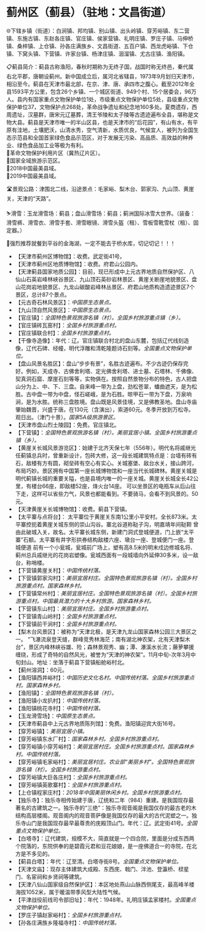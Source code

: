 # 蓟州区（蓟县）（驻地：文昌街道）  
🌐下辖乡镇（街道）：白涧镇、邦均镇、别山镇、出头岭镇、穿芳峪镇、东二营镇、东施古镇、东赵各庄镇、官庄镇、侯家营镇、礼明庄镇、罗庄子镇、马伸桥镇、桑梓镇、上仓镇、孙各庄满族乡、文昌街道、五百户镇、西龙虎峪镇、下仓镇、下窝头镇、下营镇、许家台镇、杨津庄镇、洇溜镇、尤古庄镇、渔阳镇。    
  
📋蓟县简介：蓟县古称渔阳，春秋时期称为无终子国，战国时称无终邑，秦代属右北平郡，唐朝设蓟州。新中国成立后，属河北省辖县，1973年9月划归天津市，相沿至今。蓟县在天津市最北部，在京、津、唐、承四市之腹心。截至2012年全县1593平方公里，包含26个乡镇、一个城区街道、949个村、15个居委会，96万人。县内有国家重点文物保护单位1处，市级重点文物保护单位5处，县级重点文物保护单位37，文物保护点268处，革命战争遗址和纪念地160多处。夏商遗存，西周遗址，汉墓群，唐宋元辽墓葬，清王爷陵和太子陵等古遗迹遍布全县，堪称是文物大县。蓟县是天津市唯一的半山区县，也是天津市的“后花园”，有山有水，有平原有洼地，土壤肥沃，山清水秀，空气清新，水质优良，气候宜人，被列为全国生态示范县和全国首家绿色食品示范区，对于发展无污染、高品质、高效益的种养业、绿色食品加工业等极为有利。   
🚩革命文物保护利用片区（冀热辽片区）。   
🚩国家全域旅游示范区。   
🏅2018中国最美县域。   
🏅2019中国最美县域。   
  
🛣️景观公路：津围北二线，沿途景点：毛家峪、梨木台、郭家沟、九山顶、黄崖关，天津的“天路”。   
  
⛷️滑雪：玉龙滑雪场：蓟县；盘山滑雪场：蓟县；蓟洲国际冰雪大世界。（装备：滑雪裤、滑雪衣、滑雪手套、滑雪眼镜、滑雪头盔（租）、雪板雪靴雪杖（租）、固定器。） 

🍴强烈推荐就餐到平谷的金海湖，一定不能去于桥水库，切记切记！！！  
  
* 【天津市蓟州区博物馆】：收费。武定街41号。   
* 【天津市蓟州区地质博物馆】：收费。府君山公园内。   
* 【天津蓟县国家地质公园】：目前，现已形成中上元古界地质自然保护区、八仙山石英岩峰林峡谷景区、九山顶石英砂岩林景区、黄崖关断崖地貌景区、盘山花岗岩地貌景区、九龙山碳酸岩峰林丛景区、府君山地质构造遗迹景区7个景区，总计87个景点。   
* 【元古奇石林风景区】：*中国原生态景点。*  
* 【九山顶自然风景区】：*中国原生态景点。*  
* 【官庄镇】：*全国特色景观旅游名镇（村）。全国乡村旅游重点镇（乡）。*  
* 【官庄镇砖瓦窑村】：*全国乡村旅游重点村。*  
* 【官庄镇联合村】：*全国乡村旅游重点村。*  
* 【干像寺造像】：年代：辽。官庄镇联合村北的盘山东麓，包括辽代线刻造像，辽代石碑、经幢，明代浮雕和清乾隆题诗石刻等。*全国重点文物保护单位。*  
* 【盘山风景名胜区】：盘山“步步有景”，名胜古迹遍布。不少古迹仍保存完好。例如，天成寺、古佛舍利塔、定光佛舍利塔、进士墓、石塔林、千佛像、契真洞石窟、摩崖石刻等等，实物俱在。按照自然景物分布的特色，古人把盘山分为上、中、下、三盘。自来峰一带为上盘，劲松苍翠，蟠曲遮天，是为松胜。古中盘一带为中盘，怪石嵯峨，是为石胜。晾甲石一带为下盘，万泉响涧，是为水胜。统称三盘胜境。盘山既是风景佳境，又是佛教圣地。盘山寺庙肇始魏晋，兴盛于唐。在130元（含演出），索道60元。冬季开放到万松寺。观日出。（津门十景）。*国家5A级旅游景区。*  
* 【天津市盘山烈士陵园】：免费。官庄镇北。   
* 【下营镇】：*全国特色景观旅游名镇（村）。美丽宜居小镇。全国乡村旅游重点镇（乡）。*  
* 【黄崖关长城风景游览区】：始建于北齐天保七年（556年）。明代名将戚继光任蓟镇总兵时，曾重新设计，包砖大修，这一段长城建筑特点是：台墙有砖有石，敌楼有方有圆，砌垒砖有空心有实心。关城塞堡、敌台水关，接山跨河，布局巧妙。景区拥有中国第一座长城博物馆和一座当代长城碑林。黄崖关城是明代蓟镇长城的重要关隘，也是县境内唯一的一座关城。黄崖关长城全长42公里，有楼台66座，即敌楼52座，烽火台14座。  可以坐景区的电瓶车从后山往下走，这样可以省些力气，风景也都能看到。不要骑马，会看不到风景的。50元。   
* 【天津黄崖关长城博物馆】：收费。蓟县下营镇。   
* 【太平寨与点将台】： 太平寨位于黄崖关东南1公里小平安村。全长873米。太平寨控扼着黄崖关城东侧的崇山沟谷。寨北谷道称鞑子沟，明嘉靖年间鞑靼 曾由此破城入关，故名。太平寨长城东侧，新建门洞式登城便道，门上嵌“太平寨”石额。太平寨有井字形拱券结构敌楼六座、墩台一座、登城便门一座。登城便道 前有一个小瓮城，瓮城前广场上，塑有高8.5米的明末戍边修城名将、蓟州总兵戚继光的花岗岩塑像。瓮城西面有一段城墙向外延伸30多米，设一敌台，称哨楼。   
* 【下营镇黄崖关村】：*中国传统村落。*  
* 【下营镇郭家沟村】：*美丽宜居村庄。全国特色景观旅游名镇（村）。全国乡村旅游重点村。国家森林乡村。*  
* 【下营镇常州村】：*美丽宜居村庄。全国特色景观旅游名镇（村）。全国乡村旅游重点村。中国最具潜力的十大乡村旅游。国家森林乡村。*  
* 【下营镇东山村】：*美丽宜居村庄。全国乡村旅游重点村。*  
* 【下营镇青山岭村】：*全国乡村旅游重点村。*  
* 【下营镇前干涧村】：*全国乡村旅游重点村。*  
* 【梨木台风景区】：被称为“天津北极，是天津九龙山国家森林公园三大景区之一。  “飞瀑流泉登天缝，群峰竞秀林海茫；南有湖北神农架，北有天津梨木台”，景区内峰林峡谷雄、险；森林景观秀、幽；潭、瀑溪水长流；藤萝攀援缠绕，形成了奇特的自然风光，被誉为“天津的神农架”。11月中旬-次年3月中旬封山。地址：坐落于蓟县下营镇船舱峪村北。   
* 【蓟州溶洞】：60元。   
* 【渔阳镇西井峪村】：*中国历史文化名村。中国传统村落。全国乡村旅游重点村。国家森林乡村。*  
* 【渔阳镇】：*全国特色景观旅游名镇（村）。*  
* 【渔阳镇小龙扒村】：*中国传统村落。*    
* 【渔阳镇桃花寺村】：*中国传统村落。*    
* 【玉龙滑雪场】：*中国原生态景点。*  
* 【天津市蓟县中上元古界地质陈列馆】：免费。渔阳镇迎宾大街16号。   
* 【穿芳峪镇】：*美丽宜居小镇。*  
* 【穿芳峪镇东水厂村】：*国家森林乡村。全国乡村旅游重点村。*  
* 【穿芳峪镇小穿芳峪村】：*美丽宜居村庄。全国乡村旅游重点村。国家森林乡村。中国传统村落。*  
* 【穿芳峪镇毛家峪村】：*美丽宜居村庄。农业部“美丽乡村”。全国特色景观旅游名镇（村）。全国乡村旅游重点村。*  
* 【穿芳峪镇大巨各庄村】：*全国乡村旅游重点村。*  
* 【穿芳峪镇英歌寨村】：*全国乡村旅游重点村。*  
* 【上仓镇程家庄村】：*2018年中国美丽休闲乡村。全国乡村旅游重点村。*  
* 【独乐寺】：独乐寺相传始建于唐，辽统和二年（984）重建。是我国现存最著名的古建筑之一。独乐寺的“三绝”：独乐寺观音阁是我国仅存的最古老的木结构高层楼阁。观音阁内的观音菩萨像是我国仅存的最大的古代泥塑之一。独乐寺山门是我国现存最早最尊贵的庑殿顶山门。年代：辽。武定街41号。*全国重点文物保护单位。*  
* 【白塔寺】：辽代建筑，规模不大，简直就是一个四合院，里面是分成东西两个院落的，东院供奉的是碧霞元君和豆花娘娘，是一座佛道合一的寺院，在北方是不多见的。   
* 【蓟县白塔】：年代：辽至清。白塔寺街8号。*全国重点文物保护单位。*  
* 【天津文庙】：现存主体建筑大成殿、东西庑、戟门、泮池、登瀛桥、棂星门、名宦祠和乡贤祠等建筑。   
* 【天津八仙山国家级自然保护区】：本区地处燕山山脉西侧尾支，最高峰羊楼海拔1052米，属于暖温带季风型大陆性气候。   
* 【平津战役前线司令部旧址】：年代：1948年。礼明庄镇孟家楼村。*全国重点文物保护单位。*    
* 【罗庄子镇赵家峪村】：*全国乡村旅游重点村。*  
* 【孙各庄满族乡隆福寺村】：*中国传统村落。*   